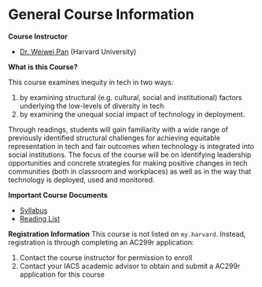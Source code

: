 # General Course Information

**Course Instructor**

- [Dr. Weiwei Pan](https://onefishy.github.io) (Harvard University) 

**What is this Course?**

This course examines inequity in tech in two ways: 

1. by examining structural (e.g. cultural, social and institutional) factors underlying the low-levels of diversity in tech 
2. by examining the unequal social impact of technology in deployment. 

Through readings, students will gain familiarity with a wide range of previously identified structural challenges for achieving equitable representation in tech and fair outcomes when technology is integrated into social institutions. The focus of the course will be on identifying leadership opportunities and concrete strategies for making positive changes in tech communities (both in classroom and workplaces) as well as in the way that technology is deployed, used and monitored.

**Important Course Documents**
- [Syllabus](./syllabus.html)
- [Reading List](./reading_list.html)

**Registration Information**
This course is not listed on `my.harvard`. Instead, registration is through completing an AC299r application:
1. Contact the course instructor for permission to enroll
2. Contact your IACS academic advisor to obtain and submit a AC299r application for this course

